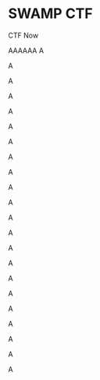 # SWAMP CTF



CTF Now

AAAAAA
A

















A

A

A

A

A

A

A

A

A

A

A

A

A

A

A

A

A

A

A

A

A
